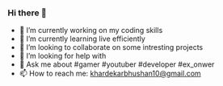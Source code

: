 ### Hi there 👋
- 🔭 I’m currently working on my coding skills
- 🌱 I’m currently learning live efficiently
- 👯 I’m looking to collaborate on some intresting projects
- 🤔 I’m looking for help with 
- 💬 Ask me about #gamer #youtuber #developer #ex_onwer
- 📫 How to reach me: khardekarbhushan10@gmail.com

<!--
**BhushanKhardekar/BhushanKhardekar** is a ✨ _special_ ✨ repository because its `README.md` (this file) appears on your GitHub profile.

Here are some ideas to get you started:

- 🔭 I’m currently working on my coding skills
- 🌱 I’m currently learning live efficiently
- 👯 I’m looking to collaborate on some intresting projects
- 🤔 I’m looking for help with 
- 💬 Ask me about #gamer #youtuber #developer #ex_onwer
- 📫 How to reach me: khardekarbhushan10@gmail.com
-->
